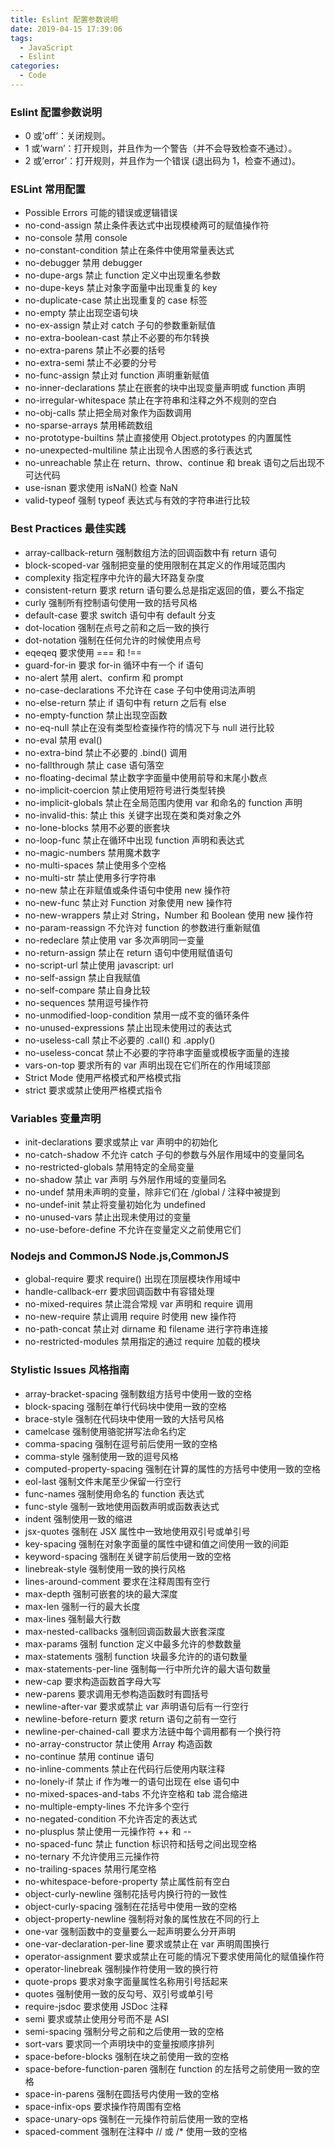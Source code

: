 ```yaml
---
title: Eslint 配置参数说明
date: 2019-04-15 17:39:06
tags:
  - JavaScript
  - Eslint
categories:
  - Code
---
```


### Eslint 配置参数说明

- 0 或’off’：关闭规则。
- 1 或’warn’：打开规则，并且作为一个警告（并不会导致检查不通过）。
- 2 或’error’：打开规则，并且作为一个错误 (退出码为 1，检查不通过)。

### ESLint 常用配置

- Possible Errors 可能的错误或逻辑错误
- no-cond-assign 禁止条件表达式中出现模棱两可的赋值操作符
- no-console 禁用 console
- no-constant-condition 禁止在条件中使用常量表达式
- no-debugger 禁用 debugger
- no-dupe-args 禁止 function 定义中出现重名参数
- no-dupe-keys 禁止对象字面量中出现重复的 key
- no-duplicate-case 禁止出现重复的 case 标签
- no-empty 禁止出现空语句块
- no-ex-assign 禁止对 catch 子句的参数重新赋值
- no-extra-boolean-cast 禁止不必要的布尔转换
- no-extra-parens 禁止不必要的括号
- no-extra-semi 禁止不必要的分号
- no-func-assign 禁止对 function 声明重新赋值
- no-inner-declarations 禁止在嵌套的块中出现变量声明或 function 声明
- no-irregular-whitespace 禁止在字符串和注释之外不规则的空白
- no-obj-calls 禁止把全局对象作为函数调用
- no-sparse-arrays 禁用稀疏数组
- no-prototype-builtins 禁止直接使用 Object.prototypes 的内置属性
- no-unexpected-multiline 禁止出现令人困惑的多行表达式
- no-unreachable 禁止在 return、throw、continue 和 break 语句之后出现不可达代码
- use-isnan 要求使用 isNaN() 检查 NaN
- valid-typeof 强制 typeof 表达式与有效的字符串进行比较

### Best Practices 最佳实践

- array-callback-return 强制数组方法的回调函数中有 return 语句
- block-scoped-var 强制把变量的使用限制在其定义的作用域范围内
- complexity 指定程序中允许的最大环路复杂度
- consistent-return 要求 return 语句要么总是指定返回的值，要么不指定
- curly 强制所有控制语句使用一致的括号风格
- default-case 要求 switch 语句中有 default 分支
- dot-location 强制在点号之前和之后一致的换行
- dot-notation 强制在任何允许的时候使用点号
- eqeqeq 要求使用 === 和 !==
- guard-for-in 要求 for-in 循环中有一个 if 语句
- no-alert 禁用 alert、confirm 和 prompt
- no-case-declarations 不允许在 case 子句中使用词法声明
- no-else-return 禁止 if 语句中有 return 之后有 else
- no-empty-function 禁止出现空函数
- no-eq-null 禁止在没有类型检查操作符的情况下与 null 进行比较
- no-eval 禁用 eval()
- no-extra-bind 禁止不必要的 .bind() 调用
- no-fallthrough 禁止 case 语句落空
- no-floating-decimal 禁止数字字面量中使用前导和末尾小数点
- no-implicit-coercion 禁止使用短符号进行类型转换
- no-implicit-globals 禁止在全局范围内使用 var 和命名的 function 声明
- no-invalid-this: 禁止 this 关键字出现在类和类对象之外
- no-lone-blocks 禁用不必要的嵌套块
- no-loop-func 禁止在循环中出现 function 声明和表达式
- no-magic-numbers 禁用魔术数字
- no-multi-spaces 禁止使用多个空格
- no-multi-str 禁止使用多行字符串
- no-new 禁止在非赋值或条件语句中使用 new 操作符
- no-new-func 禁止对 Function 对象使用 new 操作符
- no-new-wrappers 禁止对 String，Number 和 Boolean 使用 new 操作符
- no-param-reassign 不允许对 function 的参数进行重新赋值
- no-redeclare 禁止使用 var 多次声明同一变量
- no-return-assign 禁止在 return 语句中使用赋值语句
- no-script-url 禁止使用 javascript: url
- no-self-assign 禁止自我赋值
- no-self-compare 禁止自身比较
- no-sequences 禁用逗号操作符
- no-unmodified-loop-condition 禁用一成不变的循环条件
- no-unused-expressions 禁止出现未使用过的表达式
- no-useless-call 禁止不必要的 .call() 和 .apply()
- no-useless-concat 禁止不必要的字符串字面量或模板字面量的连接
- vars-on-top 要求所有的 var 声明出现在它们所在的作用域顶部
- Strict Mode 使用严格模式和严格模式指
- strict 要求或禁止使用严格模式指令

### Variables 变量声明

- init-declarations 要求或禁止 var 声明中的初始化
- no-catch-shadow 不允许 catch 子句的参数与外层作用域中的变量同名
- no-restricted-globals 禁用特定的全局变量
- no-shadow 禁止 var 声明 与外层作用域的变量同名
- no-undef 禁用未声明的变量，除非它们在 /global / 注释中被提到
- no-undef-init 禁止将变量初始化为 undefined
- no-unused-vars 禁止出现未使用过的变量
- no-use-before-define 不允许在变量定义之前使用它们

### Nodejs and CommonJS Node.js,CommonJS

- global-require 要求 require() 出现在顶层模块作用域中
- handle-callback-err 要求回调函数中有容错处理
- no-mixed-requires 禁止混合常规 var 声明和 require 调用
- no-new-require 禁止调用 require 时使用 new 操作符
- no-path-concat 禁止对 dirname 和 filename 进行字符串连接
- no-restricted-modules 禁用指定的通过 require 加载的模块

### Stylistic Issues 风格指南

- array-bracket-spacing 强制数组方括号中使用一致的空格
- block-spacing 强制在单行代码块中使用一致的空格
- brace-style 强制在代码块中使用一致的大括号风格
- camelcase 强制使用骆驼拼写法命名约定
- comma-spacing 强制在逗号前后使用一致的空格
- comma-style 强制使用一致的逗号风格
- computed-property-spacing 强制在计算的属性的方括号中使用一致的空格
- eol-last 强制文件末尾至少保留一行空行
- func-names 强制使用命名的 function 表达式
- func-style 强制一致地使用函数声明或函数表达式
- indent 强制使用一致的缩进
- jsx-quotes 强制在 JSX 属性中一致地使用双引号或单引号
- key-spacing 强制在对象字面量的属性中键和值之间使用一致的间距
- keyword-spacing 强制在关键字前后使用一致的空格
- linebreak-style 强制使用一致的换行风格
- lines-around-comment 要求在注释周围有空行
- max-depth 强制可嵌套的块的最大深度
- max-len 强制一行的最大长度
- max-lines 强制最大行数
- max-nested-callbacks 强制回调函数最大嵌套深度
- max-params 强制 function 定义中最多允许的参数数量
- max-statements 强制 function 块最多允许的的语句数量
- max-statements-per-line 强制每一行中所允许的最大语句数量
- new-cap 要求构造函数首字母大写
- new-parens 要求调用无参构造函数时有圆括号
- newline-after-var 要求或禁止 var 声明语句后有一行空行
- newline-before-return 要求 return 语句之前有一空行
- newline-per-chained-call 要求方法链中每个调用都有一个换行符
- no-array-constructor 禁止使用 Array 构造函数
- no-continue 禁用 continue 语句
- no-inline-comments 禁止在代码行后使用内联注释
- no-lonely-if 禁止 if 作为唯一的语句出现在 else 语句中
- no-mixed-spaces-and-tabs 不允许空格和 tab 混合缩进
- no-multiple-empty-lines 不允许多个空行
- no-negated-condition 不允许否定的表达式
- no-plusplus 禁止使用一元操作符 ++ 和 --
- no-spaced-func 禁止 function 标识符和括号之间出现空格
- no-ternary 不允许使用三元操作符
- no-trailing-spaces 禁用行尾空格
- no-whitespace-before-property 禁止属性前有空白
- object-curly-newline 强制花括号内换行符的一致性
- object-curly-spacing 强制在花括号中使用一致的空格
- object-property-newline 强制将对象的属性放在不同的行上
- one-var 强制函数中的变量要么一起声明要么分开声明
- one-var-declaration-per-line 要求或禁止在 var 声明周围换行
- operator-assignment 要求或禁止在可能的情况下要求使用简化的赋值操作符
- operator-linebreak 强制操作符使用一致的换行符
- quote-props 要求对象字面量属性名称用引号括起来
- quotes 强制使用一致的反勾号、双引号或单引号
- require-jsdoc 要求使用 JSDoc 注释
- semi 要求或禁止使用分号而不是 ASI
- semi-spacing 强制分号之前和之后使用一致的空格
- sort-vars 要求同一个声明块中的变量按顺序排列
- space-before-blocks 强制在块之前使用一致的空格
- space-before-function-paren 强制在 function 的左括号之前使用一致的空格
- space-in-parens 强制在圆括号内使用一致的空格
- space-infix-ops 要求操作符周围有空格
- space-unary-ops 强制在一元操作符前后使用一致的空格
- spaced-comment 强制在注释中 // 或 /\* 使用一致的空格

